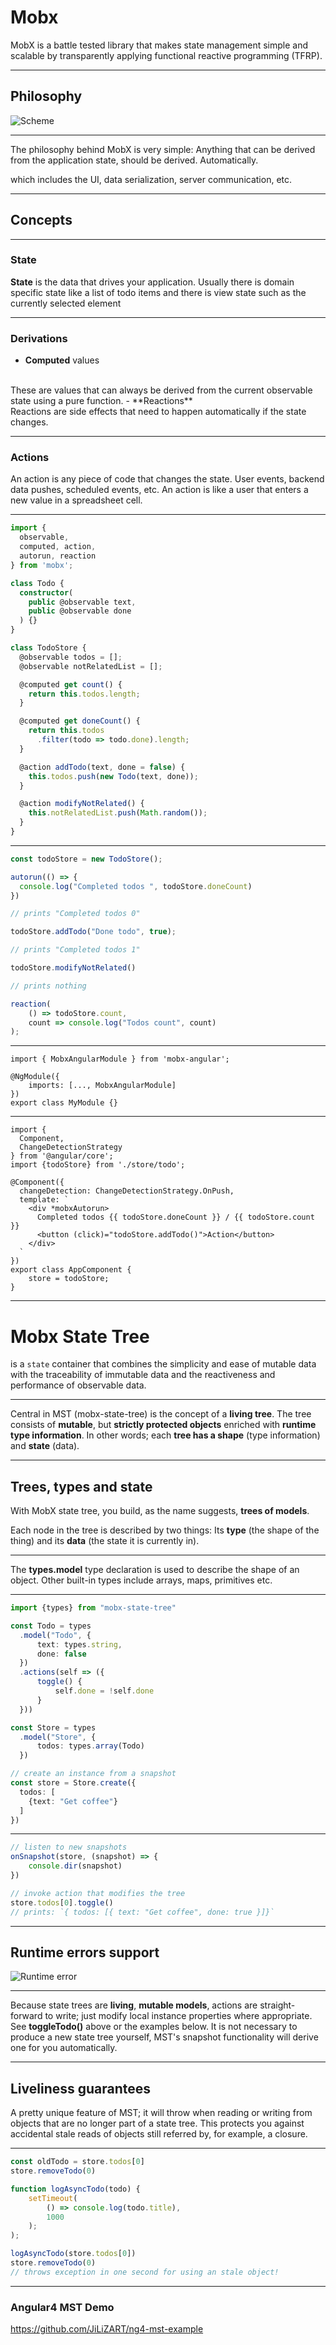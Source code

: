 
# Mobx
MobX is a battle tested library that makes state management simple and scalable by transparently applying functional reactive programming (TFRP). 

---

## Philosophy

![Scheme](https://mobx.js.org/docs/flow.png)

---

The philosophy behind MobX is very simple:
Anything that can be derived from the application state, should be derived. Automatically.

which includes the UI, data serialization, server communication, etc.

---

## Concepts

---

### State
**State** is the data that drives your application. Usually there is domain specific state like a list of todo items and there is view state such as the currently selected element

---

### Derivations

- **Computed** values
<br>
These are values that can always be derived from the current observable state using a pure function.
- **Reactions**
<br>
 Reactions are side effects that need to happen automatically if the state changes.
 
---
 
### Actions

An action is any piece of code that changes the state. User events, backend data pushes, scheduled events, etc. An action is like a user that enters a new value in a spreadsheet cell.

---

```typescript
import {
  observable, 
  computed, action, 
  autorun, reaction
} from 'mobx';

class Todo {
  constructor(
    public @observable text, 
    public @observable done
  ) {}
}

class TodoStore {
  @observable todos = [];
  @observable notRelatedList = [];

  @computed get count() {
    return this.todos.length;
  }

  @computed get doneCount() {
    return this.todos
      .filter(todo => todo.done).length;
  }

  @action addTodo(text, done = false) {
    this.todos.push(new Todo(text, done));
  }

  @action modifyNotRelated() {
    this.notRelatedList.push(Math.random());
  }
}
```

---

```typescript
const todoStore = new TodoStore();

autorun(() => {
  console.log("Completed todos ", todoStore.doneCount)
})

// prints "Completed todos 0"

todoStore.addTodo("Done todo", true);

// prints "Completed todos 1"

todoStore.modifyNotRelated()

// prints nothing

reaction(
    () => todoStore.count,
    count => console.log("Todos count", count)
);

```

---

```
import { MobxAngularModule } from 'mobx-angular';

@NgModule({
    imports: [..., MobxAngularModule]
})
export class MyModule {}
```

---

```
import { 
  Component, 
  ChangeDetectionStrategy 
} from '@angular/core';
import {todoStore} from './store/todo';

@Component({
  changeDetection: ChangeDetectionStrategy.OnPush,
  template: `
    <div *mobxAutorun>
      Completed todos {{ todoStore.doneCount }} / {{ todoStore.count }}
      <button (click)="todoStore.addTodo()">Action</button>
    </div>
  `
})
export class AppComponent {
    store = todoStore;
}
```

---

# Mobx State Tree

is a `state` container that combines the simplicity and ease of mutable data with the traceability of immutable data and the reactiveness and performance of observable data.

---

Central in MST (mobx-state-tree) is the concept of a __living tree__. The tree consists of __mutable__, but __strictly protected objects__ enriched with __runtime type information__. In other words; each __tree has a shape__ (type information) and __state__ (data).

---

## Trees, types and state

With MobX state tree, you build, as the name suggests, __trees of models__.

Each node in the tree is described by two things: Its __type__ (the shape of the thing) and its __data__ (the state it is currently in).

---

The __types.model__ type declaration is used to describe the shape of an object. Other built-in types include arrays, maps, primitives etc.

---

```typescript
import {types} from "mobx-state-tree"

const Todo = types
  .model("Todo", {
      text: types.string,
      done: false
  })
  .actions(self => ({
      toggle() {
          self.done = !self.done
      }
  }))

const Store = types
  .model("Store", {
      todos: types.array(Todo)
  })

// create an instance from a snapshot
const store = Store.create({ 
  todos: [
    {text: "Get coffee"}
  ]
})
```

---

```typescript
// listen to new snapshots
onSnapshot(store, (snapshot) => {
    console.dir(snapshot)
})

// invoke action that modifies the tree
store.todos[0].toggle()
// prints: `{ todos: [{ text: "Get coffee", done: true }]}`
```

---

## Runtime errors support

![Runtime error](https://github.com/mobxjs/mobx-state-tree/raw/master/docs/tserror.png)

---

Because state trees are __living__, __mutable models__, actions are straight-forward to write; just modify local instance properties where appropriate. See __toggleTodo()__ above or the examples below. It is not necessary to produce a new state tree yourself, MST's snapshot functionality will derive one for you automatically.

---

## Liveliness guarantees

A pretty unique feature of MST; it will throw when reading or writing from objects that are no longer part of a state tree. This protects you against accidental stale reads of objects still referred by, for example, a closure.

---

```typescript
const oldTodo = store.todos[0]
store.removeTodo(0)

function logAsyncTodo(todo) {
    setTimeout(
        () => console.log(todo.title),
        1000
    );
);

logAsyncTodo(store.todos[0])
store.removeTodo(0)
// throws exception in one second for using an stale object!
```

---

### Angular4 MST Demo

https://github.com/JiLiZART/ng4-mst-example
